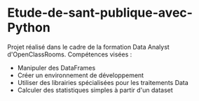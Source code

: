 # Etude-de-sant-publique-avec-Python

Projet réalisé dans le cadre de la formation Data Analyst d'OpenClassRooms. Compétences visées :
- Manipuler des DataFrames
- Créer un environnement de développement
- Utiliser des librairies spécialisées pour les traitements Data
- Calculer des statistiques simples à partir d'un dataset

